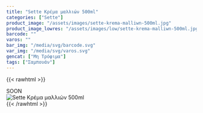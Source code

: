 ```yaml
---
title: "Sette Κρέμα μαλλιών 500ml"
categories: ["Sette"]
product_image: "/assets/images/sette-krema-malliwn-500ml.jpg"
product_image_lowres: "/assets/images/low/sette-krema-malliwn-500ml.jpg"
barcode: ""
varos: ""
bar_img: "/media/svg/barcode.svg"
var_img: "/media/svg/varos.svg"
gencat: ["Μη Τρόφιμα"]
tags: ["Σαμπουάν"]
---
```

{{< rawhtml >}}

<div class="sload413"><div class="product">SOON<br><div class="pimg"><img alt="Sette Κρέμα μαλλιών 500ml" title="Sette Κρέμα μαλλιών 500ml" src="/assets/images/sette-krema-malliwn-500ml.jpg"></div></div></div>
{{< /rawhtml >}}


